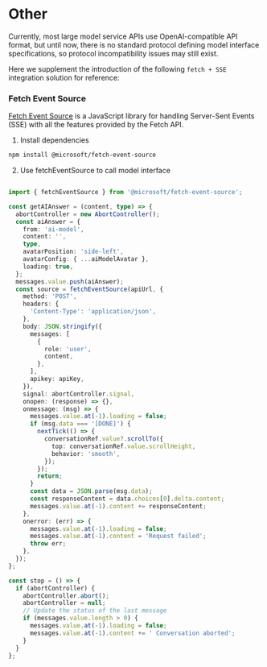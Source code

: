 # Other

Currently, most large model service APIs use OpenAI-compatible API format, but until now, there is no standard protocol defining model interface specifications, so protocol incompatibility issues may still exist.

Here we supplement the introduction of the following `fetch + SSE` integration solution for reference:

### Fetch Event Source

[Fetch Event Source](https://www.npmjs.com/package/@microsoft/fetch-event-source#usage) is a JavaScript library for handling Server-Sent Events (SSE) with all the features provided by the Fetch API.

1. Install dependencies

```bash
npm install @microsoft/fetch-event-source
```

2. Use fetchEventSource to call model interface

```typescript

import { fetchEventSource } from '@microsoft/fetch-event-source';

const getAIAnswer = (content, type) => {
  abortController = new AbortController();
  const aiAnswer = {
    from: 'ai-model',
    content: '',
    type,
    avatarPosition: 'side-left',
    avatarConfig: { ...aiModelAvatar },
    loading: true,
  };
  messages.value.push(aiAnswer);
  const source = fetchEventSource(apiUrl, {
    method: 'POST',
    headers: {
      'Content-Type': 'application/json',
    },
    body: JSON.stringify({
      messages: [
        {
          role: 'user',
          content,
        },
      ],
      apikey: apiKey,
    }),
    signal: abortController.signal,
    onopen: (response) => {},
    onmessage: (msg) => {
      messages.value.at(-1).loading = false;
      if (msg.data === '[DONE]') {
        nextTick(() => {
          conversationRef.value?.scrollTo({
            top: conversationRef.value.scrollHeight,
            behavior: 'smooth',
          });
        });
        return;
      }
      const data = JSON.parse(msg.data);
      const responseContent = data.choices[0].delta.content;
      messages.value.at(-1).content += responseContent;
    },
    onerror: (err) => {
      messages.value.at(-1).loading = false;
      messages.value.at(-1).content = 'Request failed';
      throw err;
    },
  });
};

const stop = () => {
  if (abortController) {
    abortController.abort();
    abortController = null;
    // Update the status of the last message
    if (messages.value.length > 0) {
      messages.value.at(-1).loading = false;
      messages.value.at(-1).content += ' Conversation aborted';
    }
  }
};
```